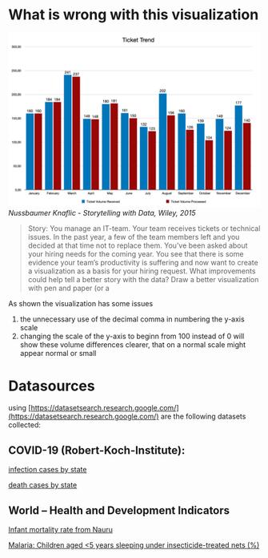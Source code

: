 # What is wrong with this visualization

![](/images/1.png)
*Nussbaumer Knaflic - Storytelling with Data, Wiley, 2015*
> Story: You manage an IT-team. Your team receives tickets or technical issues. In the past year, a few of the team members
left and you decided at that time not to replace them. You’ve been asked about your hiring needs for the coming year. You
see that there is some evidence your team’s productivity is suffering and now want to create a visualization as a basis for your
hiring request.
What improvements could help tell a better story with the data? Draw a better visualization with pen and paper (or a

As shown the visualization has some issues

1. the unnecessary use of the decimal comma in numbering the y-axis scale
2. changing the scale of the y-axis to beginn from 100 instead of 0 
will show these volume differences clearer, that on a normal scale might appear normal or small

# Datasources

using [https://datasetsearch.research.google.com/](https://datasetsearch.research.google.com/) are the following datasets collected:
## COVID-19 (Robert-Koch-Institute):

[infection cases by state](https://data.world/liz-friedman/covid-19-in-germany/workspace/file?filename=cases-rki-by-state.csv)

[death cases by state](https://data.world/liz-friedman/covid-19-in-germany/workspace/file?filename=deaths-rki-by-state.csv)
## World – Health and Development Indicators
[Infant mortality rate from Nauru](https://data.humdata.org/dataset/d8fbda0c-942b-40f5-a2c3-d70e1c58d044/resource/bb9fca7d-eb22-47d5-ac9b-9d437beede3f/download/health_indicators_nru.csv)

[Malaria: Children aged <5 years sleeping under insecticide-treated nets (%)](https://data.humdata.org/dataset/d8fbda0c-942b-40f5-a2c3-d70e1c58d044/resource/af6aaa84-2af9-4a48-9391-ec6e2b34315b/download/malaria_indicators_nru.csv)
